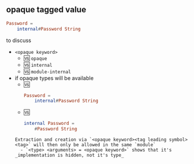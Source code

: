 ## opaque tagged value

```elm
Password =
    internal#Password String
```

to discuss
  - `<opaque keyword>`
      - 🆚 `opaque`
      - 🆚 `internal`
      - 🆚 `module-internal`
  - if opaque types will be available
      - 🆚
        ```elm
        Password =
            internal#Password String
        ```
      - 🆚
        ```elm
        internal Password =
            #Password String
    ```
    Extraction and creation via `<opaque keyword><tag leading symbol><tag>` will then only be allowed in the same `module`
      - `<type> <arguments> = <opaque keyword>` shows that it's _implementation is hidden, not it's type_
